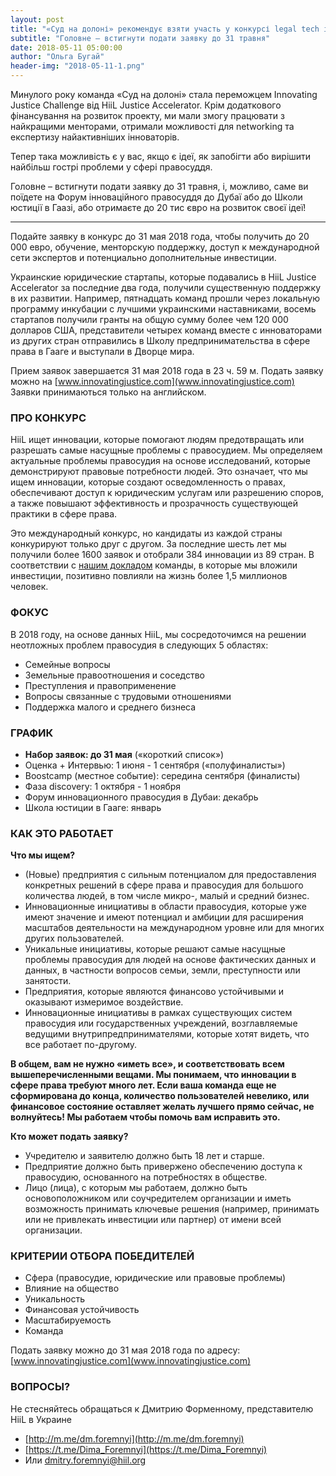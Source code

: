 ```yaml
---
layout: post
title: "«Суд на долоні» рекомендує взяти участь у конкурсі legal tech інновацій від HiiL"
subtitle: "Головне – встигнути подати заявку до 31 травня"
date: 2018-05-11 05:00:00
author: "Ольга Бугай"
header-img: "2018-05-11-1.png"
---
```


Минулого року команда «Суд на долоні» стала переможцем Innovating Justice Challenge від HiiL Justice Accelerator. Крім додаткового фінансування на розвиток проекту, ми мали змогу працювати з найкращими менторами, отримали можливості для networking та експертизу найактивніших інноваторів.

Тепер така можливість є у вас, якщо є ідеї, як запобігти або вирішити найбільш гострі проблеми у сфері правосуддя.

Головне – встигнути подати заявку до 31 травня, і, можливо, саме ви поїдете на Форум інноваційного правосуддя до Дубаї або до Школи юстиції в Гаазі, або отримаєте до 20 тис євро на розвиток своєї ідеї!

-----

Подайте заявку в конкурс до 31 мая 2018 года, чтобы получить до 20 000 евро, обучение, менторскую поддержку, доступ к международной сети экспертов и потенциально дополнительные инвестиции.

Украинские юридические стартапы, которые подавались в HiiL Justice Accelerator за последние два года, получили существенную поддержку в их развитии. Например, пятнадцать команд прошли через локальную программу инкубации с лучшими украинскими наставниками, восемь стартапов получили гранты на общую сумму более чем 120 000 долларов США, представители четырех команд вместе с инноваторами из других стран отправились в Школу предпринимательства в сфере права в Гааге и выступали в Дворце мира.

Прием заявок завершается 31 мая 2018 года в 23 ч. 59 м. Подать заявку можно на [www.innovatingjustice.com](www.innovatingjustice.com) Заявки принимаються только на английском.

### ПРО КОНКУРС

HiiL ищет инновации, которые помогают людям предотвращать или разрешать самые насущные проблемы с правосудием. Мы определяем актуальные проблемы правосудия на основе исследований, которые демонстрируют правовые потребности людей. Это означает, что мы ищем инновации, которые создают осведомленность о правах, обеспечивают доступ к юридическим услугам или разрешению споров, а также повышают эффективность и прозрачность существующей практики в сфере права.

Это международный конкурс, но кандидаты из каждой страны конкурируют только друг с другом. За последние шесть лет мы получили более 1600 заявок и отобрали 384 инновации из 89 стран. В соответствии с [нашим докладом](http://www.hiil.org/data/sitemanagement/media/HJA%20Impact%20Report.pdf) команды, в которые мы вложили инвестиции, позитивно повлияли на жизнь более 1,5 миллионов человек.

### ФОКУС

В 2018 году, на основе данных HiiL, мы сосредоточимся на решении неотложных проблем правосудия в следующих 5 областях:

* Семейные вопросы
* Земельные правоотношения и соседство
* Преступления и правоприменение
* Вопросы связанные с трудовыми отношениями
* Поддержка малого и среднего бизнеса

### ГРАФИК

* **Набор заявок: до 31 мая** («короткий список»)
* Оценка + Интервью: 1 июня - 1 сентября («полуфиналисты»)
* Boostcamp (местное событие): середина сентября (финалисты)
* Фаза discovery: 1 октября - 1 ноября
* Форум инновационного правосудия в Дубаи: декабрь
* Школа юстиции в Гааге: январь

### КАК ЭТО РАБОТАЕТ

**Что мы ищем?**

* (Новые) предприятия с сильным потенциалом для предоставления конкретных решений в сфере права и правосудия для большого количества людей, в том числе микро-, малый и средний бизнес.
* Инновационные инициативы в области правосудия, которые уже имеют значение и имеют потенциал и амбиции для расширения масштабов деятельности на международном уровне или для многих других пользователей.
* Уникальные инициативы, которые решают самые насущные проблемы правосудия для людей на основе фактических данных и данных, в частности вопросов семьи, земли, преступности или занятости.
* Предприятия, которые являются финансово устойчивыми и оказывают измеримое воздействие.
* Инновационные инициативы в рамках существующих систем правосудия или государственных учреждений, возглавляемые ведущими внутрипредпринимателями, которые хотят видеть, что все работает по-другому.

**В общем, вам не нужно «иметь все», и соответствовать всем вышеперечисленными вещами. Мы понимаем, что инновации в сфере права требуют много лет. Если ваша команда еще не сформирована до конца, количество пользователей невелико, или финансовое состояние оставляет желать лучшего прямо сейчас, не волнуйтесь! Мы работаем чтобы помочь вам исправить это.**

**Кто может подать заявку?**

* Учредителю и заявителю должно быть 18 лет и старше.
* Предприятие должно быть привержено обеспечению доступа к правосудию, основанного на потребностях в обществе.
* Лицо (лица), с которым мы работаем, должно быть основоположником или соучредителем организации и иметь возможность принимать ключевые решения (например, принимать или не привлекать инвестиции или партнер) от имени всей организации.

### КРИТЕРИИ ОТБОРА ПОБЕДИТЕЛЕЙ

* Сфера (правосудие, юридические или правовые проблемы)
* Влияние на общество
* Уникальность
* Финансовая устойчивость
* Масштабируемость
* Команда

Подать заявку можно до 31 мая 2018 года по адресу: [www.innovatingjustice.com](www.innovatingjustice.com)

### ВОПРОСЫ?

Не стесняйтесь обращаться к Дмитрию Форменному, представителю HiiL в Украине

* [http://m.me/dm.foremnyi](http://m.me/dm.foremnyi)
* [https://t.me/Dima_Foremnyi](https://t.me/Dima_Foremnyi)
* Или [dmitry.foremnyi@hiil.org](mailto:dmitry.foremnyi@hiil.org)
